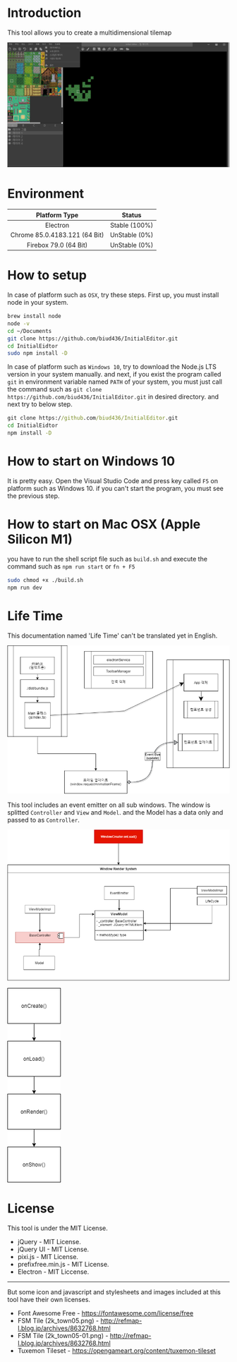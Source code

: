 # Introduction

This tool allows you to create a multidimensional tilemap

![IMG](https://github.com/biud436/Initial2D/raw/master/docs/img/new_editor.png)

# Environment

|         Platform Type         |    Status     |
| :---------------------------: | :-----------: |
|           Electron            | Stable (100%) |
| Chrome 85.0.4183.121 (64 Bit) | UnStable (0%) |
|     Firebox 79.0 (64 Bit)     | UnStable (0%) |

# How to setup

In case of platform such as `OSX`, try these steps. First up, you must install node in your system.

```sh
brew install node
node -v
cd ~/Documents
git clone https://github.com/biud436/InitialEditor.git
cd InitialEidtor
sudo npm install -D
```

In case of platform such as `Windows 10`, try to download the Node.js LTS version in your system manually. and next, if you exist the program called `git` in environment variable named `PATH` of your system, you must just call the command such as `git clone https://github.com/biud436/InitialEditor.git` in desired directory. and next try to below step.

```bat
git clone https://github.com/biud436/InitialEditor.git
cd InitialEidtor
npm install -D
```

# How to start on Windows 10

It is pretty easy. Open the Visual Studio Code and press key called `F5` on platform such as Windows 10. if you can't start the program, you must see the previous step.

# How to start on Mac OSX (Apple Silicon M1)

you have to run the shell script file such as `build.sh` and execute the command such as `npm run start` or `fn + F5`

```sh
sudo chmod +x ./build.sh
npm run dev
```

# Life Time

This documentation named 'Life Time' can't be translated yet in English.

![IMG](./Call.png)

This tool includes an event emitter on all sub windows. The window is splitted `Controller` and `View` and `Model`. and the Model has a data only and passed to as `Controller`.

![IMG](./diagram.png)

![IMG](./event.png)

# License

This tool is under the MIT License.

-   jQuery - MIT License.
-   jQuery UI - MIT License.
-   pixi.js - MIT License.
-   prefixfree.min.js - MIT License.
-   Electron - MIT Liccense.

---

But some icon and javascript and stylesheets and images included at this tool have their own licenses.

-   Font Awesome Free - https://fontawesome.com/license/free
-   FSM Tile (2k_town05.png) - http://refmap-l.blog.jp/archives/8632768.html
-   FSM Tile (2k_town05-01.png) - http://refmap-l.blog.jp/archives/8632768.html
-   Tuxemon Tileset - https://opengameart.org/content/tuxemon-tileset
